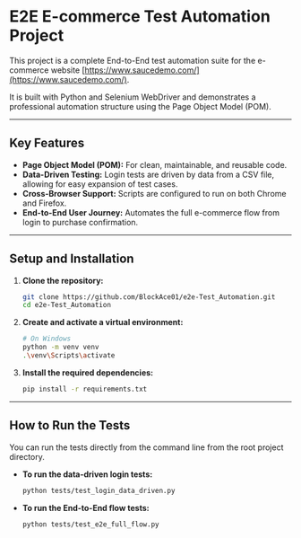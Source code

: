 # E2E E-commerce Test Automation Project

This project is a complete End-to-End test automation suite for the e-commerce website [https://www.saucedemo.com/](https://www.saucedemo.com/).

It is built with Python and Selenium WebDriver and demonstrates a professional automation structure using the Page Object Model (POM).

---

## Key Features

- **Page Object Model (POM):** For clean, maintainable, and reusable code.
- **Data-Driven Testing:** Login tests are driven by data from a CSV file, allowing for easy expansion of test cases.
- **Cross-Browser Support:** Scripts are configured to run on both Chrome and Firefox.
- **End-to-End User Journey:** Automates the full e-commerce flow from login to purchase confirmation.

---

## Setup and Installation

1.  **Clone the repository:**
    ```bash
    git clone https://github.com/BlockAce01/e2e-Test_Automation.git
    cd e2e-Test_Automation
    ```

2.  **Create and activate a virtual environment:**
    ```bash
    # On Windows
    python -m venv venv
    .\venv\Scripts\activate
    ```

3.  **Install the required dependencies:**
    ```bash
    pip install -r requirements.txt
    ```

---

## How to Run the Tests

You can run the tests directly from the command line from the root project directory.

- **To run the data-driven login tests:**
  ```bash
  python tests/test_login_data_driven.py
    ```

- **To run the End-to-End flow tests:**
  ```bash
  python tests/test_e2e_full_flow.py
    ```